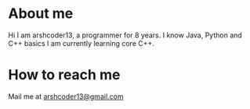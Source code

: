 # About me
Hi I am arshcoder13, a programmer for 8 years.
I know Java, Python and C++ basics
I am currently learning core C++.

# How to reach me
Mail me at arshcoder13@gmail.com
